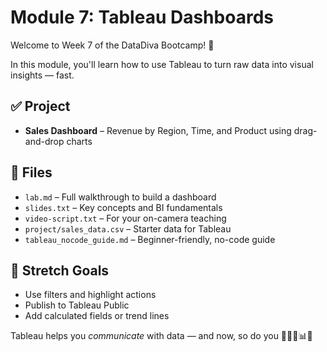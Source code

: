 # Module 7: Tableau Dashboards

Welcome to Week 7 of the DataDiva Bootcamp! 💜

In this module, you'll learn how to use Tableau to turn raw data 
into visual insights — fast.

## ✅ Project

- **Sales Dashboard** – Revenue by Region, Time, and Product 
using drag-and-drop charts

## 📂 Files

- `lab.md` – Full walkthrough to build a dashboard  
- `slides.txt` – Key concepts and BI fundamentals  
- `video-script.txt` – For your on-camera teaching  
- `project/sales_data.csv` – Starter data for Tableau  
- `tableau_nocode_guide.md` – Beginner-friendly, no-code guide

## 🧠 Stretch Goals

- Use filters and highlight actions  
- Publish to Tableau Public  
- Add calculated fields or trend lines

Tableau helps you *communicate* with data — and now, so do you 
👩🏽‍💻📊✅


